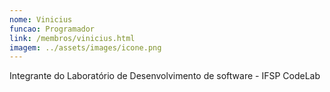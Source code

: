 ```yaml
---
nome: Vinicius
funcao: Programador
link: /membros/vinicius.html
imagem: ../assets/images/icone.png
---
```

Integrante do Laboratório de Desenvolvimento de software - IFSP CodeLab